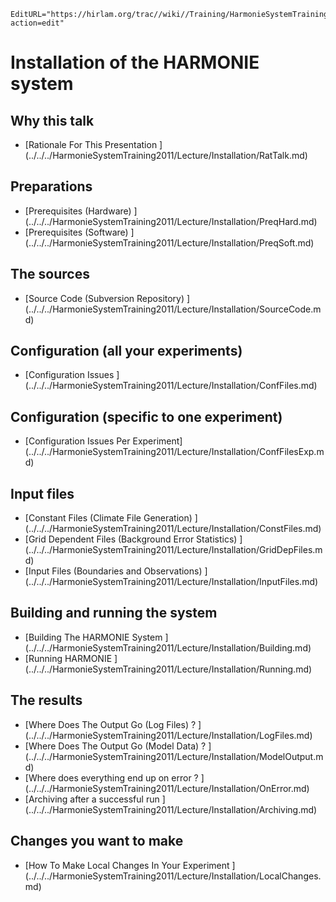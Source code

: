```@meta
EditURL="https://hirlam.org/trac//wiki//Training/HarmonieSystemTraining2011/Lecture/Installation?action=edit"
```
# Installation of the HARMONIE system
## Why this talk
* [Rationale For This Presentation ] (../../../HarmonieSystemTraining2011/Lecture/Installation/RatTalk.md)
## Preparations
* [Prerequisites (Hardware) ] (../../../HarmonieSystemTraining2011/Lecture/Installation/PreqHard.md)
* [Prerequisites (Software) ] (../../../HarmonieSystemTraining2011/Lecture/Installation/PreqSoft.md)
## The sources
* [Source Code (Subversion Repository) ] (../../../HarmonieSystemTraining2011/Lecture/Installation/SourceCode.md)
## Configuration (all your experiments)
* [Configuration Issues ] (../../../HarmonieSystemTraining2011/Lecture/Installation/ConfFiles.md)
## Configuration (specific to one experiment)
* [Configuration Issues Per Experiment] (../../../HarmonieSystemTraining2011/Lecture/Installation/ConfFilesExp.md)
## Input files
* [Constant Files (Climate File Generation) ] (../../../HarmonieSystemTraining2011/Lecture/Installation/ConstFiles.md)
* [Grid Dependent Files (Background Error Statistics) ] (../../../HarmonieSystemTraining2011/Lecture/Installation/GridDepFiles.md)
* [Input Files (Boundaries and Observations) ] (../../../HarmonieSystemTraining2011/Lecture/Installation/InputFiles.md)
## Building and running the system
* [Building The HARMONIE System ] (../../../HarmonieSystemTraining2011/Lecture/Installation/Building.md)
* [Running HARMONIE ] (../../../HarmonieSystemTraining2011/Lecture/Installation/Running.md)
## The results
* [Where Does The Output Go (Log Files) ? ] (../../../HarmonieSystemTraining2011/Lecture/Installation/LogFiles.md)
* [Where Does The Output Go (Model Data) ? ] (../../../HarmonieSystemTraining2011/Lecture/Installation/ModelOutput.md)
* [Where does everything end up on error ? ] (../../../HarmonieSystemTraining2011/Lecture/Installation/OnError.md)
* [Archiving after a successful run ] (../../../HarmonieSystemTraining2011/Lecture/Installation/Archiving.md)
## Changes you want to make
* [How To Make Local Changes In Your Experiment ] (../../../HarmonieSystemTraining2011/Lecture/Installation/LocalChanges.md)

